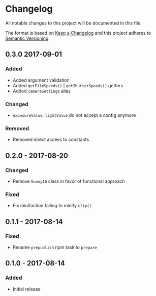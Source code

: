 # Changelog
All notable changes to this project will be documented in this file.

The format is based on [Keep a Changelog](http://keepachangelog.com/en/1.0.0/)
and this project adheres to [Semantic Versioning](http://semver.org/spec/v2.0.0.html).

## 0.3.0 2017-09-01

### Added
- Added argument validation
- Added `getFilmSpeeds()` | `getShutterSpeeds()` getters
- Added `cameraSettings` alias
### Changed
- `exposureValue`, `lightValue` do not accept a config anymore
### Removed
- Removed direct access to constants

## 0.2.0 - 2017-08-20
### Changed
- Remove `Sunny16` class in favor of functional approach
### Fixed
- Fix minifaction failing to minify `clip()`

## 0.1.1 - 2017-08-14
### Fixed
- Rename `prepublish` npm task to `prepare`

## 0.1.0 - 2017-08-14
### Added
- Initial release
